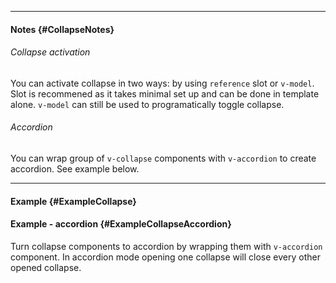 ___

#### Notes {#CollapseNotes}

###### Collapse activation

You can activate collapse in two ways: by using `reference` slot or `v-model`. Slot is recommened as it takes minimal set up and can be done in template alone. `v-model` can still be used to programatically toggle collapse.

###### Accordion

You can wrap group of `v-collapse` components with `v-accordion` to create accordion. See example below.

---

#### Example {#ExampleCollapse}

<example name="ExampleCollapse"></example>

#### Example - accordion {#ExampleCollapseAccordion}

Turn collapse components to accordion by wrapping them with `v-accordion` component. In accordion mode opening one collapse will close every other opened collapse.

<example name="ExampleCollapseAccordion"></example>
